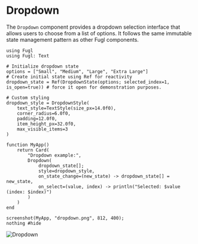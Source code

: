 # Dropdown

The `Dropdown` component provides a dropdown selection interface that allows users to choose from a list of options.
It follows the same immutable state management pattern as other Fugl components.

```@example DropDown
using Fugl
using Fugl: Text

# Initialize dropdown state
options = ["Small", "Medium", "Large", "Extra Large"]
# Create initial state using Ref for reactivity
dropdown_state = Ref(DropdownState(options; selected_index=1, is_open=true)) # force it open for demonstration purposes.

# Custom styling
dropdown_style = DropdownStyle(
    text_style=TextStyle(size_px=14.0f0),
    corner_radius=6.0f0,
    padding=12.0f0,
    item_height_px=32.0f0,
    max_visible_items=3
)

function MyApp()
    return Card(
        "Dropdown example:",
        Dropdown(
            dropdown_state[];
            style=dropdown_style,
            on_state_change=(new_state) -> dropdown_state[] = new_state,
            on_select=(value, index) -> println("Selected: $value (index: $index)")
        )
    )
end

screenshot(MyApp, "dropdown.png", 812, 400);
nothing #hide
```

![Dropdown](dropdown.png)
